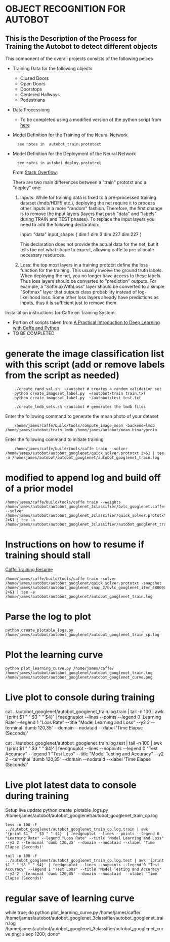 OBJECT RECOGNITION FOR AUTOBOT
==============================

This is the Description of the Process for Training the Autobot to detect different objects
-------------------------------------------------------------------------------------------

This component of the overall projects consists of the following peices

- Training Data for the following objects:

    *   Closed Doors
    *   Open Doors
    *   Doorstops
    *   Centered Hallways
    *   Pedestrians

- Data Processiong
    * To be completed using a modified version of the python script from [here](http://adilmoujahid.com/posts/2016/06/introduction-deep-learning-python-caffe/)

- Model Definition for the Training of the Neural Network
    
        see notes in  autobot_train.prototext

- Model Definition for the Deployment of the Neural Network

        see notes in autobot_deploy.prototext

    From [Stack Overflow](http://stackoverflow.com/questions/33770190/how-to-create-caffe-deploy-from-train-prototxt):
    
    There are two main differences between a "train" prototxt and a "deploy" one:

    1. Inputs: While for training data is fixed to a pre-processed      training dataset (lmdb/HDF5 etc.), deploying the net require     it to process other inputs in a more "random" fashion.
        Therefore, the first change is to remove the input layers (layers that push "data" and "labels" during TRAIN and TEST phases). To replace the input layers you need to add the following declaration:

        input: "data"
        input_shape: { dim:1 dim:3 dim:227 dim:227 }
        
        This declaration does not provide the actual data for the net, but it tells the net what shape to expect, allowing caffe to pre-allocate necessary resources.

    2. Loss: the top most layers in a training prototxt define the      loss function for the training. This usually involve the         ground truth labels. When deploying the net, you no longer       have access to these labels. Thus loss layers should be          converted to "prediction" outputs. For example, a                "SoftmaxWithLoss" layer should be converted to a simple          "Softmax" layer that outputs class probability instead of        log-likelihood loss. Some other loss layers already have         predictions as inputs, thus it is sufficient just to remove      them.

Installation instructions for Caffe on Training System
- Portion of scripts taken from [A Practical Introduction to Deep Learning with Caffe and Python](http://adilmoujahid.com/posts/2016/06/introduction-deep-learning-python-caffe/)
- TO BE COMPLETED

# generate the image classification list with this script (add or remove labels from the script as needed)
        ./create_rand_val.sh  ~/autobot # creates a random validation set 
        python create_imageset_label.py  ~/autobot/train train.txt
        python create_imageset_label.py  ~/autobot/test test.txt

        ./create_lmdb_sets.sh ~/autobot # generates the lmdb files

Enter the following command to generate the mean photo of your dataset

        /home/james/caffe/build/tools/compute_image_mean -backend=lmdb /home/james/autobot/train_lmdb /home/james/autobot/mean.binaryproto

Enter the following command to initiate training

        /home/james/caffe/build/tools/caffe train --solver /home/james/autobot/autobot_googlenet/quick_solver.prototxt 2>&1 | tee -a /home/james/autobot/autobot_googlenet/autobot_googlenet_train.log        

# modified to append log and build off of a prior model

    /home/james/caffe/build/tools/caffe train --weights /home/james/autobot/autobot_googlenet_3classifier/bvlc_googlenet.caffemodel --solver /home/james/autobot/autobot_googlenet_3classifier/quick_solver.prototxt 2>&1 | tee -a /home/james/autobot/autobot_googlenet_3classifier/autobot_googlenet_train.log

# Instructions on how to resume if training should stall
[Caffe Training Resume](https://github.com/BVLC/caffe/wiki/Training-and-Resuming)

    /home/james/caffe/build/tools/caffe train -solver /home/james/autobot/autobot_googlenet/quick_solver.prototxt -snapshot /home/james/autobot/autobot_googlenet_snap_2/bvlc_googlenet_iter_480000.solverstate 2>&1 | tee -a /home/james/autobot/autobot_googlenet/autobot_googlenet_train.log

# Parse the log to plot
    python create_plotable_logs.py /home/james/autobot/autobot_googlenet/autobot_googlenet_train_cp.log

# Plot the learning curve
    python plot_learning_curve.py /home/james/caffe/ /home/james/autobot/autobot_googlenet/autobot_googlenet_train.log /home/james/autobot/autobot_googlenet/autobot_googlenet_curve.png


# Live plot to console during training
cat ../autobot_googlenet/autobot_googlenet_train.log.train | tail -n 100 | awk '{print $1 " " $3 " " $4}' | feedgnuplot --lines --points --legend 0 'Learning Rate' --legend 1 "Loss Rate" --title "Model Learning and Loss" --y2 2 --terminal 'dumb 120,35' --domain --nodataid  --xlabel 'Time Elapse (Seconds)'     

cat ../autobot_googlenet/autobot_googlenet_train.log.test | tail -n 100 | awk '{print $1 " " $3 " " $4}' | feedgnuplot --lines --nopoints --legend 0 "Test Accuracy" --legend 1 "Test Loss" --title "Model Testing and Accuracy" --y2 2 --terminal 'dumb 120,35' --domain --nodataid --xlabel 'Time Elapse (Seconds)'

# Live plot latest data to console during training

Setup live update
    python create_plotable_logs.py /home/james/autobot/autobot_googlenet/autobot_googlenet_train_cp.log

    less -n 100 -F ../autobot_googlenet/autobot_googlenet_train_cp.log.train | awk '{print $1 " " $3 " " $4}' | feedgnuplot --lines --points --legend 0 "Learning Rate" --legend "Loss Rate" --title "Model Learning and Loss" --y2 2 --terminal 'dumb 120,35' --domain --nodataid --xlabel 'Time Elapse (Seconds)' 

    tail -n 100 -f ../autobot_googlenet/autobot_googlenet_train_cp.log.test | awk '{print $1 " " $3 " " $4}' | feedgnuplot --lines --nopoints --legend 0 "Test Accuracy" --legend 1 "Test Loss" --title "Model Testing and Accuracy" --y2 2 --terminal 'dumb 120,35' --domain --nodataid  --xlabel 'Time Elapse (Seconds)'

# regular save of learning curve
while true; do python plot_learning_curve.py /home/james/caffe/ /home/james/autobot/autobot_googlenet_3classifier/autobot_googlenet_train.log /home/james/autobot/autobot_googlenet_3classifier/autobot_googlenet_curve.png; sleep 1200; done^
